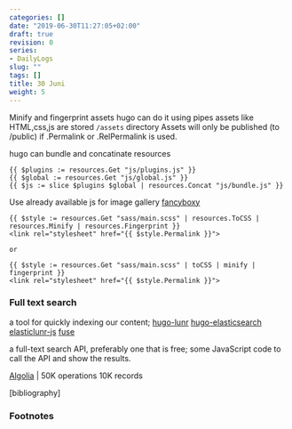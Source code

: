 ```yaml
---
categories: []
date: "2019-06-30T11:27:05+02:00"
draft: true
revision: 0
series:
- DailyLogs
slug: ""
tags: []
title: 30 Juni
weight: 5
---
```


Minify and fingerprint assets
hugo can do it using pipes
assets like HTML,css,js are stored `/assets` directory
Assets will only be published (to /public) if .Permalink or .RelPermalink is used.

hugo can bundle and concatinate resources
```
{{ $plugins := resources.Get "js/plugins.js" }}
{{ $global := resources.Get "js/global.js" }}
{{ $js := slice $plugins $global | resources.Concat "js/bundle.js" }}
```

Use already available js for image gallery [fancyboxy][fancybox]

[fancybox]: http://fancybox.net/

<!-- more -->

```
{{ $style := resources.Get "sass/main.scss" | resources.ToCSS | resources.Minify | resources.Fingerprint }}
<link rel="stylesheet" href="{{ $style.Permalink }}">

or

{{ $style := resources.Get "sass/main.scss" | toCSS | minify | fingerprint }}
<link rel="stylesheet" href="{{ $style.Permalink }}">
```

### Full text search

a tool for quickly indexing our content;
[hugo-lunr][hugo-lunr]
[hugo-elasticsearch][hugo-elasticsearch]
[elasticlunr-js][elasticlunr-js]
[fuse][fuse]

[hugo-lunr]: https://www.npmjs.com/package/hugo-lunr
[hugo-elasticsearch]: https://www.npmjs.com/package/hugo-elasticsearch
[elasticlunr-js]: http://elasticlunr.com/
[fuse]: https://fusejs.io/

a full-text search API, preferably one that is free;
some JavaScript code to call the API and show the results.

[Algolia][Algolia] | 50K operations 10K records

[Algolia]: https://www.algolia.com/pricing/
[paraio]: https://paraio.com/#pricing

[bibliography]
### Footnotes

[^1]: 
[^2]: 
